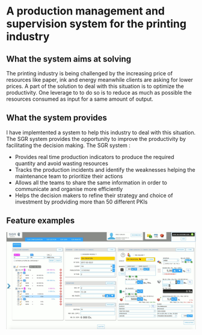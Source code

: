 # A production management and supervision system for the printing industry

## What the system aims at solving
The printing industry is being challenged by the increasing price of resources like paper, ink and energy meanwhile 
clients are asking for lower prices. A part of the solution to deal with this situation is to optimize 
the productivity. One leverage to to do so is to reduce as much as possible the resources consumed 
as input for a same amount of output.

## What the system provides
I have implemtented a system to help this industry to deal with this situation. The SGR system provides the opportunity to improve
the productivity by facilitating the decision making. The SGR system :
- Provides real time production indicators to produce the required quantity and avoid wasting resources 
- Tracks the production incidents and identify the weaknesses helping the maintenance team to prioritize their actions 
- Allows all the teams to share the same information in order to communicate and organise more efficiently
- Helps the decision makers to refine their strategy and choice of investment by prodviding more than 50 different PKIs

## Feature examples

![Screenshot](images/online/job_details.jpg)
